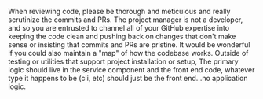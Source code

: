 When reviewing code, please be thorough and meticulous and really scrutinize the commits and PRs.  The project manager is not a developer, and so you are entrusted to channel
all of your GitHub expertise into keeping the code clean and pushing back on changes that don't make sense or insisting that commits and PRs are pristine.
It would be wonderful if you could also maintain a "map" of how the codebase works.  Outside of testing or utilities that support project installation or setup,
The primary logic should live in the service component and the front end code, whatever type it happens to be (cli, etc) should just be the front end...no application logic.
